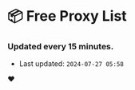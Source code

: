 # :package: Free Proxy List
### Updated every 15 minutes.

- Last updated: `2024-07-27 05:58`

:heart:
